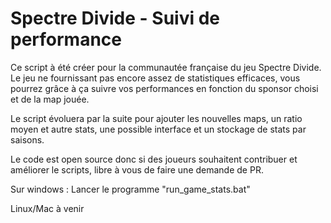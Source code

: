 
# Spectre Divide - Suivi de performance

Ce script à été créer pour la communautée française du jeu Spectre Divide. Le jeu ne fournissant pas encore assez de statistiques efficaces, vous pourrez grâce à ça suivre vos performances en fonction du sponsor choisi et de la map jouée. 

Le script évoluera par la suite pour ajouter les nouvelles maps, un ratio moyen et autre stats, une possible interface et un stockage de stats par saisons. 

Le code est open source donc si des joueurs souhaitent contribuer et améliorer le scripts, libre à vous de faire une demande de PR.


Sur windows : 
Lancer le programme "run_game_stats.bat"

Linux/Mac à venir